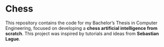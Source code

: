 # Chess

This repository contains the code for my Bachelor’s Thesis in Computer Engineering, focused on developing a **chess artificial intelligence from scratch**. This project was inspired by tutorials and ideas from **Sebastian Lague**.
